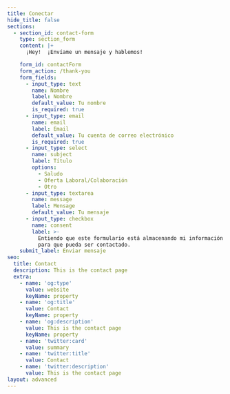 ```yaml
---
title: Conectar
hide_title: false
sections:
  - section_id: contact-form
    type: section_form
    content: |+
      ¡Hey!  ¡Envíame un mensaje y hablemos!

    form_id: contactForm
    form_action: /thank-you
    form_fields:
      - input_type: text
        name: Nombre
        label: Nombre
        default_value: Tu nombre
        is_required: true
      - input_type: email
        name: email
        label: Email
        default_value: Tu cuenta de correo electrónico
        is_required: true
      - input_type: select
        name: subject
        label: Título
        options:
          - Saludo
          - Oferta Laboral/Colaboración
          - Otro
      - input_type: textarea
        name: message
        label: Mensage
        default_value: Tu mensaje
      - input_type: checkbox
        name: consent
        label: >-
          Entiendo que este formulario está almacenando mi información enviada
          para que pueda ser contactado.
    submit_label: Enviar mensaje
seo:
  title: Contact
  description: This is the contact page
  extra:
    - name: 'og:type'
      value: website
      keyName: property
    - name: 'og:title'
      value: Contact
      keyName: property
    - name: 'og:description'
      value: This is the contact page
      keyName: property
    - name: 'twitter:card'
      value: summary
    - name: 'twitter:title'
      value: Contact
    - name: 'twitter:description'
      value: This is the contact page
layout: advanced
---
```

